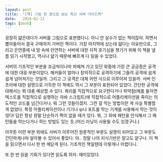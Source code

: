 ```yaml
---
layout: post
title:  "[책] 그림 한 장으로 보는 최신 서버 가이드북"
date:   2018-02-12
tags: [book]
---
```


  굉장히 얇은데다가 서버를 그림으로 표현했다니. 아니 안 살수가 없는 책이잖아. 하면서 뽑아들어서 결국 구매까지 가버린 책이다. 가장 마지막에 샀는데 얇다는 이유만으로, 그리고 은연중에 내 맘 속에 만연하는 서버에 대한 지적 호기심을 챙기기 위해 이 책을 낼름 읽기 시작했고, 역시나 얇기 때문에 빠르게 다 읽을 수 있었다.

  서버의 기초적인 부분을 조금씩이나마 파헤쳐 가고 있던 와중에 가장 큰 궁금증은 공격에 대한 대응 부분이었다. 해커들이 얼마나 창의적으로 공격하기에 그들의 공격에 쉽게 쉽게 넘어져가는 것일까. 그리고 그 공격은 대체 어떤 식으로 이루어져 있을까. 서버 인프라에 대한 설명으로 가득한 이 책에도 역시 그 부분이 표현되어 있었다. 간단한 공격에 대해서는 뭐 대충 예상할 수 있다. 쿼리를 직접적으로 요구한다거나 취약점(예를 들자면 텍스트를 직접적으로 실행하는 자바 스크립트)에 직접적으로 어플리케이션을 죽이는 의도적인 코드를 넘긴다거나. 뭐 그런 것들이겠지. 그런 걸 막는 방법이란 게 사실 특별할 게 없었다. 특정 어플리케이션이나 기기나 ip나 포트를 막는 기계를 사용해서 막는 것이었다! 답은 항상 정말 단순하기 짝이 없을 때가 있다. 뭐, 그 외에 패턴을 인식해서 그 패턴들을 막는다거나 하는 방법도 있는 듯.(머신 러닝이 사용될 수도 있겠구나.)

  아무튼 이런 부분 외에도 서버가 이루어진 원론적인 부분도 설명이 되어있고 그 부분도 간단하게나마 알아볼 수 있어서 좋았다. 아.. 정말 나의 지식기반은 얕고도 얕구나. 이 책을 읽으면서 다시 한 번 깨닫게 된다. 기초적인 책일텐데 이렇게나 어렵다니.

  또 한 번 읽을 기회가 있다면 읽도록 하자. 재미있었다.